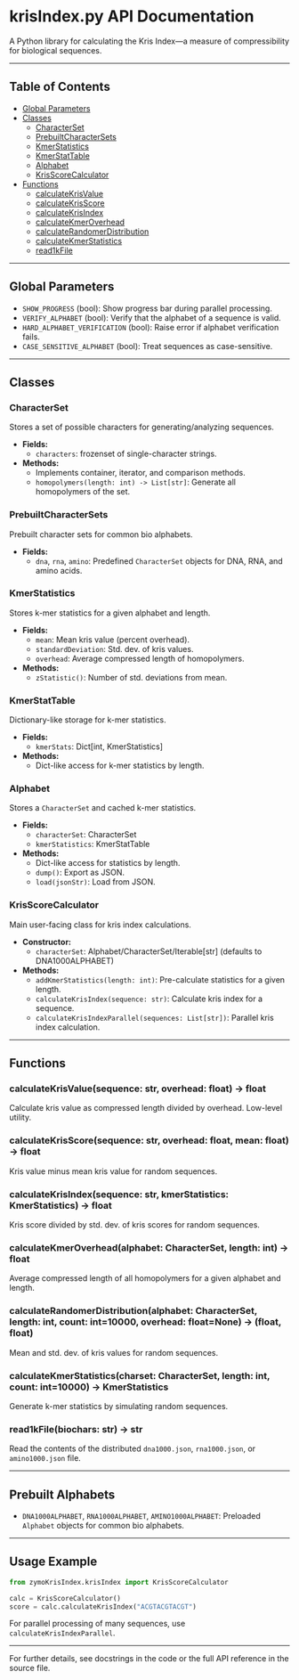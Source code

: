 # krisIndex.py API Documentation

A Python library for calculating the Kris Index—a measure of compressibility for biological sequences.

---

## Table of Contents
- [Global Parameters](#global-parameters)
- [Classes](#classes)
  - [CharacterSet](#characterset)
  - [PrebuiltCharacterSets](#prebuiltcharactersets)
  - [KmerStatistics](#kmerstatistics)
  - [KmerStatTable](#kmerstattable)
  - [Alphabet](#alphabet)
  - [KrisScoreCalculator](#krisscorecalculator)
- [Functions](#functions)
  - [calculateKrisValue](#calculatekrisvalue)
  - [calculateKrisScore](#calculatekrisscore)
  - [calculateKrisIndex](#calculatekrisindex)
  - [calculateKmerOverhead](#calculatekmeroverhead)
  - [calculateRandomerDistribution](#calculaterandomerdistribution)
  - [calculateKmerStatistics](#calculatekmerstatistics)
  - [read1kFile](#read1kfile)

---

## Global Parameters
- `SHOW_PROGRESS` (bool): Show progress bar during parallel processing.
- `VERIFY_ALPHABET` (bool): Verify that the alphabet of a sequence is valid.
- `HARD_ALPHABET_VERIFICATION` (bool): Raise error if alphabet verification fails.
- `CASE_SENSITIVE_ALPHABET` (bool): Treat sequences as case-sensitive.

---

## Classes

### CharacterSet
Stores a set of possible characters for generating/analyzing sequences.
- **Fields:**
  - `characters`: frozenset of single-character strings.
- **Methods:**
  - Implements container, iterator, and comparison methods.
  - `homopolymers(length: int) -> List[str]`: Generate all homopolymers of the set.

### PrebuiltCharacterSets
Prebuilt character sets for common bio alphabets.
- **Fields:**
  - `dna`, `rna`, `amino`: Predefined `CharacterSet` objects for DNA, RNA, and amino acids.

### KmerStatistics
Stores k-mer statistics for a given alphabet and length.
- **Fields:**
  - `mean`: Mean kris value (percent overhead).
  - `standardDeviation`: Std. dev. of kris values.
  - `overhead`: Average compressed length of homopolymers.
- **Methods:**
  - `zStatistic()`: Number of std. deviations from mean.

### KmerStatTable
Dictionary-like storage for k-mer statistics.
- **Fields:**
  - `kmerStats`: Dict[int, KmerStatistics]
- **Methods:**
  - Dict-like access for k-mer statistics by length.

### Alphabet
Stores a `CharacterSet` and cached k-mer statistics.
- **Fields:**
  - `characterSet`: CharacterSet
  - `kmerStatistics`: KmerStatTable
- **Methods:**
  - Dict-like access for statistics by length.
  - `dump()`: Export as JSON.
  - `load(jsonStr)`: Load from JSON.

### KrisScoreCalculator
Main user-facing class for kris index calculations.
- **Constructor:**
  - `characterSet`: Alphabet/CharacterSet/Iterable[str] (defaults to DNA1000ALPHABET)
- **Methods:**
  - `addKmerStatistics(length: int)`: Pre-calculate statistics for a given length.
  - `calculateKrisIndex(sequence: str)`: Calculate kris index for a sequence.
  - `calculateKrisIndexParallel(sequences: List[str])`: Parallel kris index calculation.

---

## Functions

### calculateKrisValue(sequence: str, overhead: float) -> float
Calculate kris value as compressed length divided by overhead. Low-level utility.

### calculateKrisScore(sequence: str, overhead: float, mean: float) -> float
Kris value minus mean kris value for random sequences.

### calculateKrisIndex(sequence: str, kmerStatistics: KmerStatistics) -> float
Kris score divided by std. dev. of kris scores for random sequences.

### calculateKmerOverhead(alphabet: CharacterSet, length: int) -> float
Average compressed length of all homopolymers for a given alphabet and length.

### calculateRandomerDistribution(alphabet: CharacterSet, length: int, count: int=10000, overhead: float=None) -> (float, float)
Mean and std. dev. of kris values for random sequences.

### calculateKmerStatistics(charset: CharacterSet, length: int, count: int=10000) -> KmerStatistics
Generate k-mer statistics by simulating random sequences.

### read1kFile(biochars: str) -> str
Read the contents of the distributed `dna1000.json`, `rna1000.json`, or `amino1000.json` file.

---

## Prebuilt Alphabets
- `DNA1000ALPHABET`, `RNA1000ALPHABET`, `AMINO1000ALPHABET`: Preloaded `Alphabet` objects for common bio alphabets.

---

## Usage Example
```python
from zymoKrisIndex.krisIndex import KrisScoreCalculator

calc = KrisScoreCalculator()
score = calc.calculateKrisIndex("ACGTACGTACGT")
```

For parallel processing of many sequences, use `calculateKrisIndexParallel`.

---

For further details, see docstrings in the code or the full API reference in the source file.
